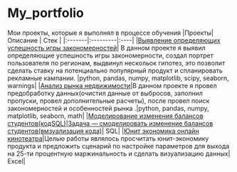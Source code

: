 # My_portfolio
Мои проекты, которые я выполнял в процессе обучения 
|Проекты| Описание | Стек |
|:-------|:---------|:----|
|[Выявление определяющих успешность игры закономерностей](https://github.com/GregoryZimovets/Gregory/blob/main/ПроектАнализДанныхИгры.ipynb)| В данном проекте я выявил определяющие успешность игры закономерности, создал портрет пользователя по регионам, выдвинул нескольок гипотез, это позволит сделать ставку на потенциально популярный продукт и спланировать рекламные кампании. |python, pandas, numpy, matplotlib, scipy, seaborn, warnings| 
|[Анализ рынка недвижимости](https://github.com/GregoryZimovets/Gregory/blob/main/АнализРынкаНедвижимости.ipynb)|В данном проекте я провел предобработку данных(очистил данные от выбросов, заполнил пропуски, провел дополнительные расчеты), после провел поиск закономерностей и особенностей рынка .|python, pandas, numpy, matplotlib, seaborn, math| 
|[Моделирование изменения балансов студентов(кодSQL)](https://github.com/GregoryZimovets/Gregory/blob/main/КодSQL.txt)|[Задача — смоделировать изменение балансов студентов(вмзуализация кода)](https://github.com/GregoryZimovets/Gregory/blob/main/РезультатКодаSQL.png)| SQL|
|[Юнит экономика онлайн кинотеатра](https://github.com/GregoryZimovets/Gregory/blob/main/ЮнитЭкономикаОнлайнКинотеатра%20.xlsx)|Целью работы являлось просчитать юнит-экономику продукта и предложить сценарий по настройке параметров для выхода на 25-ти процентную маржинальность и сделать визуализацию данных| Excel|
